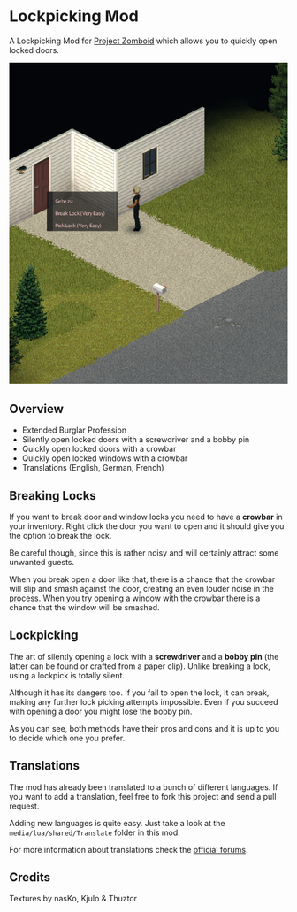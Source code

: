 # Lockpicking Mod

A Lockpicking Mod for [Project Zomboid](http://projectzomboid.com/) which allows you to quickly open locked doors.

![preview](https://raw.githubusercontent.com/tst2005/pz-lockpicking-mod/master/poster.png)

## Overview

- Extended Burglar Profession
- Silently open locked doors with a screwdriver and a bobby pin
- Quickly open locked doors with a crowbar
- Quickly open locked windows with a crowbar
- Translations (English, German, French)

## Breaking Locks

If you want to break door and window locks you need to have a __crowbar__ in your inventory. Right click the door you want to open and it should give you the option to break the lock.

Be careful though, since this is rather noisy and will certainly attract some unwanted guests.

When you break open a door like that, there is a chance that the crowbar will slip and smash against the door, creating an even louder noise in the process. When you try opening a window with the crowbar there is a chance that the window will be smashed.

## Lockpicking

The art of silently opening a lock with a __screwdriver__ and a __bobby pin__ (the latter can be found or crafted from a paper clip). Unlike breaking a lock, using a lockpick is totally silent.

Although it has its dangers too. If you fail to open the lock, it can break, making any further lock picking attempts impossible. Even if you succeed with opening a door you might lose the bobby pin.

As you can see, both methods have their pros and cons and it is up to you to decide which one you prefer.

## Translations
The mod has already been translated to a bunch of different languages. If you want to add a translation, feel free to fork this project and send a pull request.

Adding new languages is quite easy. Just take a look at the ```media/lua/shared/Translate``` folder in this mod.

For more information about translations check the [official forums](http://theindiestone.com/forums/index.php/forum/56-).

## Credits

Textures by nasKo, Kjulo & Thuztor
